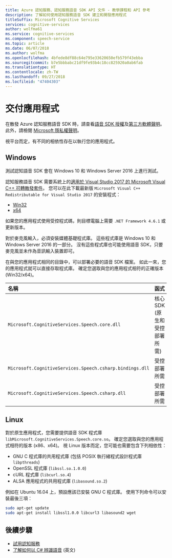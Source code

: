 ```yaml
---
title: Azure 認知服務、認知服務語音 SDK API 文件 - 教學課程和 API 參考
description: 了解如何使用認知服務語音 SDK 建立和開發應用程式
titleSuffix: Microsoft Cognitive Services
services: cognitive-services
author: wolfma61
ms.service: cognitive-services
ms.component: speech-service
ms.topic: article
ms.date: 06/07/2018
ms.author: wolfma
ms.openlocfilehash: 4bfede8df88c64e795e33620650efb579f43ebba
ms.sourcegitcommit: b7e5bbbabc21df9fe93b4c18cc825920a0ab6fab
ms.translationtype: HT
ms.contentlocale: zh-TW
ms.lasthandoff: 09/27/2018
ms.locfileid: "47404303"
---
```

# <a name="ship-an-application"></a>交付應用程式

在散發 Azure 認知服務語音 SDK 時，請查看[語音 SDK 授權](https://aka.ms/csspeech/license201809)及[第三方軟體聲明](https://csspeechstorage.blob.core.windows.net/drop/1.0.0/ThirdPartyNotices.html)。 此外，請檢閱 [Microsoft 隱私權聲明](https://aka.ms/csspeech/privacy)。

視平台而定，有不同的相依性存在以執行您的應用程式。

## <a name="windows"></a>Windows

測試認知語音 SDK 會在 Windows 10 和 Windows Server 2016 上進行測試。

認知服務語音 SDK 需要系統上的[適用於 Visual Studio 2017 的 Microsoft Visual C++ 可轉散發套件](https://support.microsoft.com/help/2977003/the-latest-supported-visual-c-downloads)。 您可以在此下載最新版 `Microsoft Visual C++ Redistributable for Visual Studio 2017` 的安裝程式：

- [Win32](https://aka.ms/vs/15/release/vc_redist.x86.exe)
- [x64](https://aka.ms/vs/15/release/vc_redist.x64.exe)

如果您的應用程式使用受控程式碼，則目標電腦上需要 `.NET Framework 4.6.1` 或更新版本。

對於麥克風輸入，必須安裝媒體基礎程式庫。 這些程式庫是 Windows 10 和 Windows Server 2016 的一部分。 沒有這些程式庫也可能使用語音 SDK，只要麥克風並未作為音訊輸入裝置即可。

在與您的應用程式相同的目錄中，可以部署必要的語音 SDK 檔案。 如此一來，您的應用程式就可以直接存取程式庫。 確定您選取與您的應用程式相符的正確版本 (Win32/x64)。

| 名稱 | 函式
|:-----|:----|
| `Microsoft.CognitiveServices.Speech.core.dll` | 核心 SDK (原生和受控部署所需)
| `Microsoft.CognitiveServices.Speech.csharp.bindings.dll` | 受控部署所需
| `Microsoft.CognitiveServices.Speech.csharp.dll` | 受控部署所需

## <a name="linux"></a>Linux

對於原生應用程式，您需要提供語音 SDK 程式庫 `libMicrosoft.CognitiveServices.Speech.core.so`。
確定您選取與您的應用程式相符的版本 (x86、x64)。 視 Linux 版本而定，您可能也需要包含下列相依性：

* GNU C 程式庫的共用程式庫 (包括 POSIX 執行緒程式設計程式庫 `libpthreads`)
* OpenSSL 程式庫 (`libssl.so.1.0.0`)
* cURL 程式庫 (`libcurl.so.4`)
* ALSA 應用程式的共用程式庫 (`libasound.so.2`)

例如在 Ubuntu 16.04 上，預設應該已安裝 GNU C 程式庫。 使用下列命令可以安裝最後三項：

```sh
sudo apt-get update
sudo apt-get install libssl1.0.0 libcurl3 libasound2 wget
```

## <a name="next-steps"></a>後續步驟

* [試用認知服務](https://azure.microsoft.com/try/cognitive-services/)
* [了解如何以 C# 辨識語音](quickstart-csharp-dotnet-windows.md) (英文)
